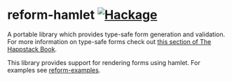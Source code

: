 reform-hamlet [![Hackage](https://img.shields.io/hackage/v/reform-hamlet.svg)](https://hackage.haskell.org/package/reform-hamlet)
=========

A portable library which provides type-safe form generation and validation. For more information on type-safe forms check out [this section of The Happstack Book](http://www.happstack.com/docs/crashcourse/index.html#type-safe-form-processing-using-reform).

This library provides support for rendering forms using hamlet. For examples see [reform-examples](https://github.com/Happstack/reform-examples).




